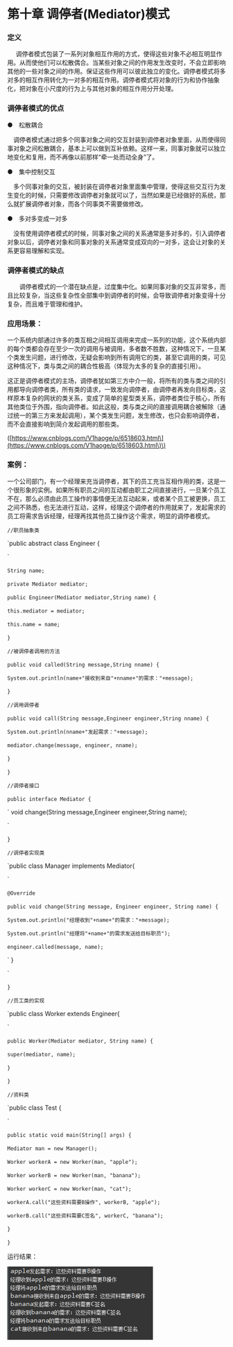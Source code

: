 # 第十章 调停者\(Mediator\)模式



### 定义

     调停者模式包装了一系列对象相互作用的方式，使得这些对象不必相互明显作用。从而使他们可以松散偶合。当某些对象之间的作用发生改变时，不会立即影响其他的一些对象之间的作用。保证这些作用可以彼此独立的变化。调停者模式将多对多的相互作用转化为一对多的相互作用。调停者模式将对象的行为和协作抽象化，把对象在小尺度的行为上与其他对象的相互作用分开处理。

### 调停者模式的优点

●　松散耦合

　调停者模式通过把多个同事对象之间的交互封装到调停者对象里面，从而使得同事对象之间松散耦合，基本上可以做到互补依赖。这样一来，同事对象就可以独立地变化和复用，而不再像以前那样“牵一处而动全身”了。

●　集中控制交互

　多个同事对象的交互，被封装在调停者对象里面集中管理，使得这些交互行为发生变化的时候，只需要修改调停者对象就可以了，当然如果是已经做好的系统，那么就扩展调停者对象，而各个同事类不需要做修改。

●　多对多变成一对多

　没有使用调停者模式的时候，同事对象之间的关系通常是多对多的，引入调停者对象以后，调停者对象和同事对象的关系通常变成双向的一对多，这会让对象的关系更容易理解和实现。

### 调停者模式的缺点

　　调停者模式的一个潜在缺点是，过度集中化。如果同事对象的交互非常多，而且比较复杂，当这些复杂性全部集中到调停者的时候，会导致调停者对象变得十分复杂，而且难于管理和维护。

### 应用场景：

一个系统内部通过许多的类互相之间相互调用来完成一系列的功能，这个系统内部的每个类都会存在至少一次的调用与被调用，多者数不胜数，这种情况下，一旦某个类发生问题，进行修改，无疑会影响到所有调用它的类，甚至它调用的类，可见这种情况下，类与类之间的耦合性极高（体现为太多的复杂的直接引用）。

这正是调停者模式的主场，调停者犹如第三方中介一般，将所有的类与类之间的引用都导向调停者类，所有类的请求，一致发向调停者，由调停者再发向目标类，这样原本复杂的网状的类关系，变成了简单的星型类关系，调停者类位于核心，所有其他类位于外围，指向调停者。如此这般，类与类之间的直接调用耦合被解除（通过统一的第三方来发起调用），某个类发生问题，发生修改，也只会影响调停者，而不会直接影响到简介发起调用的那些类。

\([https://www.cnblogs.com/V1haoge/p/6518603.html\](https://www.cnblogs.com/V1haoge/p/6518603.html\)\)

### 案例：

一个公司部门，有一个经理来充当调停者，其下的员工充当互相作用的类，这是一个很形象的实例。如果所有职员之间的互动都由职工之间直接进行，一旦某个员工不在，那么必须由此员工操作的事情便无法互动起来，或者某个员工被更换，员工之间不熟悉，也无法进行互动，这样，经理这个调停者的作用就来了，发起需求的员工将需求告诉经理，经理再找其他员工操作这个需求，明显的调停者模式。

`//职员抽象类`

\`public abstract class Engineer {

\`

`String name;`

`private Mediator mediator;`

`public Engineer(Mediator mediator,String name) {`

`this.mediator = mediator;`

`this.name = name;`

`}`

`//被调停者调用的方法`

`public void called(String message,String nname) {`

`System.out.println(name+"接收到来自"+nname+"的需求："+message);`

`}`

`//调用调停者`

`public void call(String message,Engineer engineer,String nname) {`

`System.out.println(nname+"发起需求："+message);`

`mediator.change(message, engineer, nname);`

`}`

`}`

`//调停者接口`

`public interface Mediator {`

\`    void change\(String message,Engineer engineer,String name\);

\`

`}`

`//调停者实现类`

\`public class Manager implements Mediator{

\`

`@Override`

`public void change(String message, Engineer engineer, String name) {`

`System.out.println("经理收到"+name+"的需求："+message);`

`System.out.println("经理将"+name+"的需求发送给目标职员");`

`engineer.called(message, name);`

\`    }

\`

`}`

`//员工类的实现`

\`public class Worker extends Engineer{

\`

`public Worker(Mediator mediator, String name) {`

`super(mediator, name);`

`}`

`}`

`//资料类`

\`public class Test {

\`

`public static void main(String[] args) {`

`Mediator man = new Manager();`

`Worker workerA = new Worker(man, "apple");`

`Worker workerB = new Worker(man, "banana");`

`Worker workerC = new Worker(man, "cat");`

`workerA.call("这些资料需要B操作", workerB, "apple");`

`workerB.call("这些资料需要C签名", workerC, "banana");`

`}`

`}`

运行结果：

![](/assets/image10_1.png)

